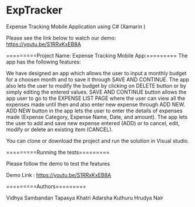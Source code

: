 # ExpTracker
 Expense Tracking Mobile Application using C# (Xamarin )
 
 Please see the link below to watch our demo:
 https://youtu.be/S1RRxKxEB8A


=========Project Name: Expense Tracking Mobile App:=========
The app has the following features:

We have designed an app which allows the user to input a monthly budget for a choosen month and to save it through SAVE AND CONTINUE. 
The app also lets the user to modify the budget by clicking on DELETE button or by simply editing the entered values. 
SAVE AND CONTINUE button allows the app user to go to the EXPENSE LIST PAGE where the user can view all the expenses made until then and also enter new expense through ADD NEW. 
ADD NEW button in the app lets the user to enter the details of expenses made (Expense Category, Expense Name, Date, and amount). 
The app lets the user to add and save new expense entered (ADD) or to cancel, edit, modify or delete an existing item (CANCEL). 


You can clone or download the project and run the solution in Visual studio.

=========Running the tests=========

Please follow the demo to test the features

Demo Link : https://youtu.be/S1RRxKxEB8A

=========Authors=========

Vidhya Sambandan Tapasya Khatri Adarsha Kuthuru Hrudya Nair
